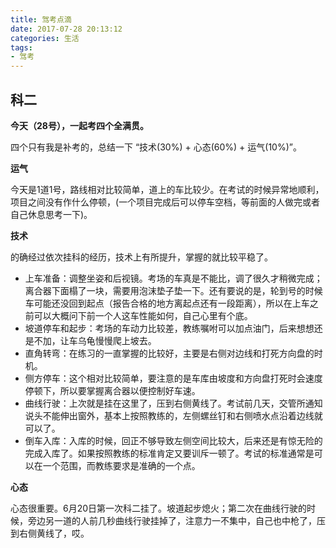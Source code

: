 ```yaml
---
title: 驾考点滴
date: 2017-07-28 20:13:12
categories: 生活
tags:
- 驾考
---
```


## 科二

**今天（28号），一起考四个全满贯。**

四个只有我是补考的，总结一下 “技术(30%) + 心态(60%) + 运气(10%)”。

<!-- more -->

**运气**

今天是1道1号，路线相对比较简单，道上的车比较少。在考试的时候异常地顺利，项目之间没有作什么停顿，(一个项目完成后可以停车空档，等前面的人做完或者自己休息思考一下)。

**技术**

的确经过依次挂科的经历，技术上有所提升，掌握的就比较平稳了。

- 上车准备：调整坐姿和后视镜。考场的车真是不能比，调了很久才稍微完成；离合器下面榻了一块，需要用泡沫垫子垫一下。还有要说的是，轮到号的时候车可能还没回到起点（报告合格的地方离起点还有一段距离），所以在上车之前可以大概问下前一个人这车性能如何，自己心里有个底。
- 坡道停车和起步：考场的车动力比较差，教练嘱咐可以加点油门，后来想想还是不加，让车乌龟慢慢爬上坡去。
- 直角转弯：在练习的一直掌握的比较好，主要是右侧对边线和打死方向盘的时机。
- 侧方停车：这个相对比较简单，要注意的是车库由坡度和方向盘打死时会速度停顿下，所以要掌握离合器以便控制好车速。
- 曲线行驶：上次就是挂在这里了，压到右侧黄线了。考试前几天，交管所通知说头不能伸出窗外，基本上按照教练的，左侧螺丝钉和右侧喷水点沿着边线就可以了。
- 倒车入库：入库的时候，回正不够导致左侧空间比较大，后来还是有惊无险的完成入库了。如果按照教练的标准肯定又要训斥一顿了。考试的标准通常是可以在一个范围，而教练要求是准确的一个点。

**心态**

心态很重要。6月20日第一次科二挂了。坡道起步熄火；第二次在曲线行驶的时候，旁边另一道的人前几秒曲线行驶挂掉了，注意力一不集中，自己也中枪了，压到右侧黄线了，哎。
